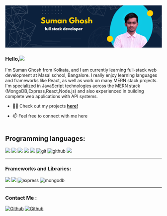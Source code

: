 ![Design and Development](https://github.com/sumanghosh99/sumanghosh99/blob/main/Screenshot%20(570).png)

<!-- # About -->
### Hello,<img src="https://media.giphy.com/media/hvRJCLFzcasrR4ia7z/giphy.gif" width="25px">
I'm Suman Ghosh from Kolkata, and I am currently learning full-stack web development at Masai school, Bangalore. I really enjoy learning languages and frameworks like React, as well as work on many MERN stack projects. I'm specialized in JavaScript technologies across the MERN stack (MongoDB,Express,React,Node.js) and also experienced in building complete web applications with API systems.

- 👨‍💻 Check out my projects **[here!](https://github.com/sumanghosh99?tab=repositories)**

- 📫 Feel free to connect with me here<br><br>

## Programming languages:
 <p>
  <img src="https://img.shields.io/badge/Python-3776AB?style=for-the-badge&logo=python&logoColor=white" />
  <img src="https://img.shields.io/badge/HTML5-E34F26?style=for-the-badge&logo=html5&logoColor=white" />
  <img src="https://img.shields.io/badge/CSS3-1572B6?style=for-the-badge&logo=css3&logoColor=white" />
  <img src="https://img.shields.io/badge/JavaScript-323330?style=for-the-badge&logo=javascript&logoColor=F7DF1E" />
  <img src="https://img.shields.io/badge/C-00599C?style=for-the-badge&logo=c&logoColor=white" />
 <img alt="git" src="https://img.shields.io/badge/git-%23F05033.svg?style=for-the-badge&logo=git&logoColor=white"/></a>
  <img alt="github" src="https://img.shields.io/badge/github-%23121011.svg?style=for-the-badge&logo=github&logoColor=white"/>
  <img src="https://img.shields.io/badge/json-5E5C5C?style=for-the-badge&logo=json&logoColor=white" />
</p>
<hr/>
<!-- ### Frameworks and Libraries: -->
<h3> Frameworks and Libraries:</h3>
<p>
  <img src="https://img.shields.io/badge/Node.js-339933?style=for-the-badge&logo=nodedotjs&logoColor=white" />
  <img src="https://img.shields.io/badge/React-20232A?style=for-the-badge&logo=react&logoColor=61DAFB" />
  <img alt="express" src="https://img.shields.io/badge/express.js-%23404d59.svg?style=for-the-badge&logo=express&logoColor=%2361DAFB"/>
  <img alt="mongodb" src="https://img.shields.io/badge/MongoDB-%234ea94b.svg?style=for-the-badge&logo=mongodb&logoColor=white"/>
</p>
<hr>
<h3>Contact Me :</h3>
<p>
  <a href="https://github.com/sumanghosh99" target="_blank"><img alt="Github" src="https://img.shields.io/badge/GitHub-%2312100E.svg?&style=for-the-badge&logo=Github&logoColor=white" /></a>
  <a href="https://www.linkedin.com/in/suman-ghosh-b409691a0/" target="_blank"><img alt="Github" src="https://img.shields.io/badge/linkedin-%231DA1F2.svg?&style=for-the-badge&logo=linkedin&logoColor=white" /></a>
<!--   <img alt="Github" src="https://img.shields.io/badge/GitHub-%2312100E.svg?&style=for-the-badge&logo=Github&logoColor=white" />
  <img alt="Github" src="https://img.shields.io/badge/linkedin-%231DA1F2.svg?&style=for-the-badge&logo=linkedin&logoColor=white" /> -->
</p>


  





